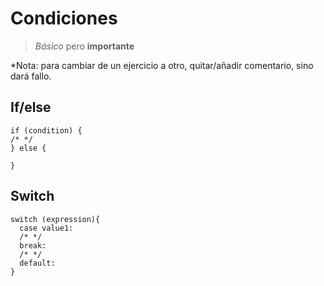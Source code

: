 # Condiciones
>*Básico* pero **importante**

*Nota: para cambiar de un ejercicio a otro, quitar/añadir comentario, sino dará fallo.

## If/else
 ~~~~
 if (condition) {
 /* */
} else {

}
~~~~

## Switch
~~~~
switch (expression){
  case value1:
  /* */
  break:
  /* */
  default: 
}